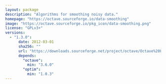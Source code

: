 ```yaml
---
layout: package
description: "Algorithms for smoothing noisy data."
homepage: "https://octave.sourceforge.io/data-smoothing"
image: "https://octave.sourceforge.io/pkg_icon/data-smoothing.png"
license: "GPLv3+"
versions:
  - "1.3.0":
      date: 2012-03-01
      sha256: ""
      url: "https://downloads.sourceforge.net/project/octave/Octave%20Forge%20Packages/Individual%20Package%20Releases/data-smoothing-1.3.0.tar.gz"
      depends:
        "octave":
          min: "3.6.0"
        "optim":
          min: "1.0.3"
---
```

